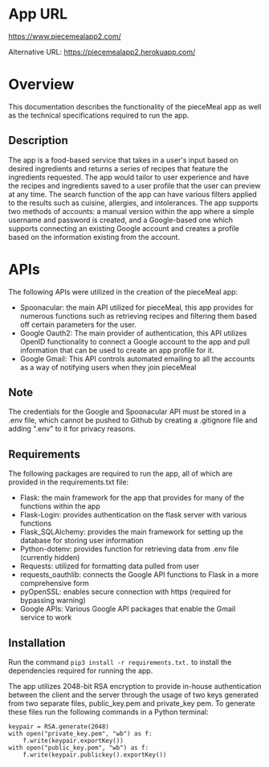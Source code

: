 # App URL
https://www.piecemealapp2.com/

Alternative URL: https://piecemealapp2.herokuapp.com/
# Overview
This documentation describes the functionality of the pieceMeal app as well as the technical specifications required to run the app.
## Description
The app is a food-based service that takes in a user's input based on desired ingredients and returns a series of recipes that feature the ingredients requested. The app would tailor to user experience and have the recipes and ingredients saved to a user profile that the user can preview at any time. The search function of the app can have various filters applied to the results such as cuisine, allergies, and intolerances. The app supports two methods of accounts: a manual version within the app where a simple username and password is created, and a Google-based one which supports connecting an existing Google account and creates a profile based on the information existing from the account.

# APIs
The following APIs were utilized in the creation of the pieceMeal app:
* Spoonacular: the main API utilized for pieceMeal, this app provides for numerous functions such as retrieving recipes and filtering them based off certain parameters for the user.
* Google Oauth2: The main provider of authentication, this API utilizes OpenID functionality to connect a Google account to the app and pull information that can be used to create an app profile for it.
* Google Gmail: This API controls automated emailing to all the accounts as a way of notifying users when they join pieceMeal
## Note
The credentials for the Google and Spoonacular API must be stored in a .env file, which cannot be pushed to Github by creating a .gitignore file and adding ".env" to it for privacy reasons.

## Requirements
The following packages are required to run the app, all of which are provided in the requirements.txt file:
* Flask: the main framework for the app that provides for many of the functions within the app
* Flask-Login: provides authentication on the flask server with various functions
* Flask_SQLAlchemy: provides the main framework for setting up the database for storing user information
* Python-dotenv: provides function for retrieving data from .env file (currently hidden)
* Requests: utilized for formatting data pulled from user
* requests_oauthlib: connects the Google API functions to Flask in a more comprehensive form
* pyOpenSSL: enables secure connection with https (required for bypassing warning)
* Google APIs: Various Google API packages that enable the Gmail service to work

## Installation
Run the command `pip3 install -r requirements.txt.` to install the dependencies required for running the app.

The app utilizes 2048-bit RSA encryption to provide in-house authentication between the client and the server through the usage of two keys generated from two separate files, public_key.pem and private_key pem. To generate these files run the following commands in a Python terminal:
```from Crypto.PublicKey import RSA
keypair = RSA.generate(2048)
with open("private_key.pem", "wb") as f:
    f.write(keypair.exportKey())
with open("public_key.pem", "wb") as f:
    f.write(keypair.publickey().exportKey()) 